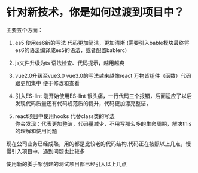 # 针对新技术，你是如何过渡到项目中？

主要五个方面：
1. es5 使用es6新的写法  代码更加简洁，更加清晰
(需要引入bable模块最终将es6的语法编译成es5的语法，或者配置bablerc)

2. js文件升级为ts 
语法检查、代码提示，越用越爽

3. vue2.0升级至vue3.0
vue3.0的写法越来越像react 万物皆组件（函数）代码跟更加集中 便于修改和查看

4. 引入ES-lint 
刚开始使用ES-lint  很头痛，一行代码三个报错，后面适应了以后发现代码质量还有代码规范质的提升，代码更加漂亮整洁，

5. react项目中使用hooks 代替class类的写法  
你会发现：代表更加整洁，代码量减少，不用写那么多的生命周期，解决this的理解和使用问题


 现在公司业务已经成熟，用的都是比较老的代码结构,代码正在按照以上几点，慢慢引入项目中，遇到问题也比较多

 使用新的脚手架创建的测试项目都已经引入以上几点



